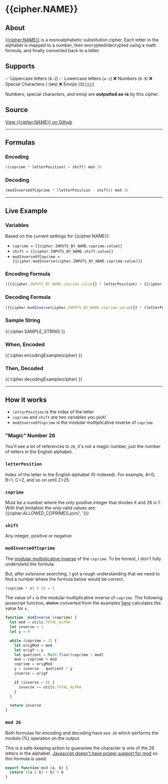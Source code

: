 # {{cipher.NAME}}

## About
[{{cipher.NAME}}](http://en.wikipedia.org/wiki/Affine_cipher) is a monoalphabetic substitution cipher. Each letter in the alphabet is mapped to a number, then encrypted/decrypted using a math formula, and finally converted back to a letter.

## Supports
✅ Uppercase letters (`A-Z`)
✅ Lowercase letters (`a-z`)
❌ Numbers (`0-9`)
❌ Special Characters (`!@#$`)
❌ Emojis (`😍🤬👩🏾‍💻`)

Numbers, special characters, and emoji are **outputted as-is** by this cipher.

## Source
[View {{cipher.NAME}} on Github](https://github.com/thalida/ciphers.codes/blob/master/src/ciphers/affine/affine.js)

---

## Formulas

### Encoding
```js
((coprime * letterPosition) + shift) mod 26
```

### Decoding
```js
(modInverseOfCoprime * (letterPosition - shift)) mod 26
```

---

## Live Example
### Variables
Based on the current settings for {{cipher.NAME}}:
- `coprime = {{cipher.INPUTS_BY_NAME.coprime.value}}`
- `shift = {{cipher.INPUTS_BY_NAME.shift.value}}`
- `modInverseOfCoprime = {{cipher.modInverse(cipher.INPUTS_BY_NAME.coprime.value)}}`

### Encoding Formula
```js
(({{cipher.INPUTS_BY_NAME.coprime.value}} * letterPosition) + {{cipher.INPUTS_BY_NAME.shift.value}}) mod 26
```

### Decoding Formula
```js
({{cipher.modInverse(cipher.INPUTS_BY_NAME.coprime.value)}} * (letterPosition - {{cipher.INPUTS_BY_NAME.shift.value}})) mod 26
```

### Sample String
{{ cipher.SAMPLE_STRING }}

### When, **Encoded**
{{ cipher.encodingExample(cipher) }}

### Then, **Decoded**
{{ cipher.decodingExample(cipher) }}

---

## How it works
- `letterPosition` is the index of the letter
- `coprime` and `shift` are two variables you pick!
- `modInverseOfCoprime` is the modular multiplicative inverse of `coprime`

### "Magic" Number 26
You'll see a lot of references to `26`, it's not a magic number, just the
number of letters in the English alphabet.

### `letterPosition`
Index of the letter in the English alphabet (0-indexed). For example,
A=0, B=1, C=2, and so on until Z=25.

### `coprime`
Must be a number where the only positive integer that divides it and 26 is 1. With that limitation the only valid values are: {{cipher.ALLOWED_COPRIMES.join(', ')}}

### `shift`
Any integer, positive or negative

### `modInverseOfCoprime`
The [modular multiplicative inverse](https://www.geeksforgeeks.org/multiplicative-inverse-under-modulo-m/) of the `coprime`. To be honest, I don't fully understand the formula.

But, after _extensive searching_, I got a rough understanding that we need to find a number where the formula below would be correct.
```js
(coprime * x) % 26 = 1
```
The value of `x` is the modular multiplicative inverse of `coprime`. The following javascript function, ~~stolen~~ converted from the examples [here](https://www.geeksforgeeks.org/multiplicative-inverse-under-modulo-m/) calculates the value for `x`.

```js
function _modInverse (coprime) {
  let mod = utils.TOTAL_ALPHA
  let inverse = 1
  let y = 0

  while (coprime > 1) {
    let origMod = mod
    let origY = y
    let quotient = Math.floor(coprime / mod)
    mod = coprime % mod
    coprime = origMod
    y = inverse - quotient * y
    inverse = origY

    if (inverse < 0) {
      inverse += utils.TOTAL_ALPHA
    }
  }

  return inverse
}
```

### `mod 26`
Both formulas for encoding and decoding have `mod 26` which performs the modulo (%) operation on the output.

This is a safe-keeping action to guarantee the character is one of the 26 letters in the alphabet. [Javascript doesn't have proper support for mod](https://dev.to/maurobringolf/a-neat-trick-to-compute-modulo-of-negative-numbers-111e) so this formula is used:
```js
export function mod (a, b) {
  return ((a % b) + b) % b
}
```
